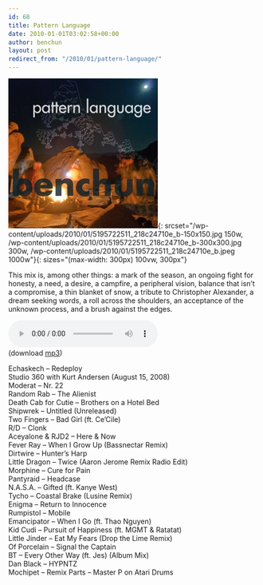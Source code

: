 ```yaml
---
id: 68
title: Pattern Language
date: 2010-01-01T03:02:58+00:00
author: benchun
layout: post
redirect_from: "/2010/01/pattern-language/"
---
```

![Pattern Language](/wp-content/uploads/2010/01/5195722511_218c24710e_b-300x300.jpg){: srcset="/wp-content/uploads/2010/01/5195722511_218c24710e_b-150x150.jpg 150w, /wp-content/uploads/2010/01/5195722511_218c24710e_b-300x300.jpg 300w, /wp-content/uploads/2010/01/5195722511_218c24710e_b.jpeg 1000w"}{: sizes="(max-width: 300px) 100vw, 300px"}

This mix is, among other things: a mark of the season, an ongoing fight for honesty, a need, a desire, a campfire, a peripheral vision, balance that isn’t a compromise, a thin blanket of snow, a tribute to Christopher Alexander, a dream seeking words, a roll across the shoulders, an acceptance of the unknown process, and a brush against the edges.

<audio src="http://mp3.benchun.net/benchun-pattern-language.mp3" preload="auto" controls></audio>  
(download [mp3](http://mp3.benchun.net/benchun-pattern-language.mp3))

Echaskech – Redeploy  
Studio 360 with Kurt Andersen (August 15, 2008)  
Moderat – Nr. 22  
Random Rab – The Alienist  
Death Cab for Cutie – Brothers on a Hotel Bed  
Shipwrek – Untitled (Unreleased)  
Two Fingers – Bad Girl (ft. Ce’Cile)  
R/D – Clonk  
Aceyalone & RJD2 – Here & Now  
Fever Ray – When I Grow Up (Bassnectar Remix)  
Dirtwire – Hunter’s Harp  
Little Dragon – Twice (Aaron Jerome Remix Radio Edit)  
Morphine – Cure for Pain  
Pantyraid – Headcase  
N.A.S.A. – Gifted (ft. Kanye West)  
Tycho – Coastal Brake (Lusine Remix)  
Enigma – Return to Innocence  
Rumpistol – Mobile  
Emancipator – When I Go (ft. Thao Nguyen)  
Kid Cudi – Pursuit of Happiness (ft. MGMT & Ratatat)  
Little Jinder – Eat My Fears (Drop the Lime Remix)  
Of Porcelain – Signal the Captain  
BT – Every Other Way (ft. Jes) (Album Mix)  
Dan Black – HYPNTZ  
Mochipet – Remix Parts – Master P on Atari Drums
